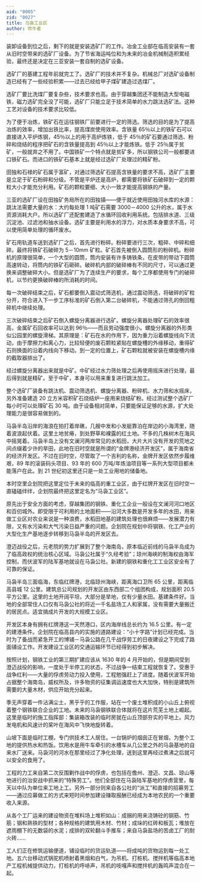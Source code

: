 ```yaml
---
aid: "0005"
zid: "0027"
title: 马袅工业区
author: 吹牛者
---
```


装卸设备到位之后，剩下的就是安装选矿厂的工作。冶金工业部在临高安装有一套从旧时空带来的选矿厂设备。为了节省海运吨位和为未来的冶金机械制造积累经验，最终还是决定在三亚安装一套自制的选矿设备。

选矿厂的基建工程年前就完工了。选矿厂的技术并不复杂。机械总厂对选矿设备制造已经有了一些经验积累——过去已经给甲子煤矿建造过选煤厂。

选矿厂要比洗煤厂要复杂些，技术要求也高。由于穿越集团还不能制造大型电磁铁，磁力选矿完全没了可能，选矿厂只能立足于技术简单的水力跳汰选矿法。这种工艺对设备的技术要求比较低。

为了便于冶炼，铁矿石在运往钢铁厂前要进行一定的筛选。筛选的目的是为了提高冶炼的效率，增加出铁比率，提高煤炭使用效率。含铁量 65％以上的铁矿石可以直接进入平炉炼钢，45％以上的用于高炉炼铁，低于 45％的矿石要通过筛选、粉碎和烧结的程序把矿石的含铁量提高到 45％以上才能炼铁。低于 25％属于贫矿，一般就弃之不用了。中国铁矿一个特点就是贫矿多，所以钢铁公司一般都要进口铁矿石。而进口的铁矿石基本上就是经过选矿厂处理过的精矿粉。

田独和石禄的矿石属于富矿，对通过筛选矿石提高含铁量的要求不高，选矿厂主要是立足于矿石粉碎和分级。不管是平炉还是高炉，都需要将铁矿石破碎到一定的颗粒大小才能充分利用。矿石的颗粒要细、大小一致才能提高钢铁的产量。

三亚的选矿厂设在田独矿务局所在的田独镇——便于就近使用田独河水库的水源：跳汰法需要大量的水：大约每处理 1 吨矿石需要 3000－4000 公升的水，属于水资源消耗大户。所以选矿厂还配套建造了水循环回收利用系统。包括排水道、三级沉淀池、过滤池和抽水设备。选矿主要是利用水的浮力，对水质本身要求不高，可以使用简单处理的循环废水。

矿石用轨道车送到选矿厂之后，首先进行粉碎。粉碎要进行三次，粗碎、中碎和细碎。最终将铁矿石破碎为 5－10mm 矿粒。矿石首先被倒入圆筒形的粉碎机。粉碎机的原理很简单，一个大型的圆筒，筒内安装有许多铸铁条，在皮带的带动下圆筒高速转动，将筒内的铁矿石砸碎。破碎机内部的破碎棒有不同的尺寸，可以通过更换来调整破碎大小。但是选矿厂为了连续生产的要求，每个工序都使用专门的破碎机，以节约更换破碎棒的所消耗的时间。

每一次破碎结束之后，矿石都要倒入震动式筛选机，通过震动筛选，将破碎的矿粒分开，符合进入下一步工序标准的矿石倒入第二台破碎机，不能通过筛孔的倒回粗碎机中继续处理。

三次破碎结束之后矿石倒入螺旋分离器进行选矿。螺旋分离器处理矿石的效率很高，金属矿石回收率可以达到 96％——而且劳动强度很小。螺旋分离器的外形类似公园里的螺旋滑梯。其原理是：矿石在水的作用下，因为重力沿着螺旋线向下流动，由于摩擦力和离心力，比较轻便的废石颗粒紧贴在螺旋槽的外缘移动，重得矿石则换面的沿着内线向下移动。到一定的位置上，矿石颗粒就被安装在螺旋槽内缘的截取器排出了。

经过螺旋分离器出来就是中矿。中矿经过水力筛处理之后再使用摇床进行处理，最后得到就是精矿。至于中矿，本身可以用来重复进行跳汰加工。

整个选矿厂装备有跳汰机、震动筛选机、螺旋分离器、粉碎机、水力筛和水摇床，另外准备建造 20 立方米容积矿石烧结炉一座用来烧结矿粉。经过测试整个选矿厂每小时可以处理矿石 30 吨。由于设备相对简单，只要能保证足够的水源，扩大处理能力是很容易做到的。

马袅半岛沿岸的海浪在拍打着岸礁，几艘中发和小发艇靠泊在岸边的小海湾里，随着波浪起伏着。这里土地贫瘠，到处野草和裸露的红土地。不多的几株树木在海风中摇晃着。马袅半岛上没有文澜河两岸常见的水稻田，大片大片没有开发的荒地之间点缀着少许的旱田，此地在旧时空就是所谓的“金牌港经济开发区”，属于海南省的经济开发区。不过在旧时空，尽管取了一个吉利的名称，金牌开发区依然步履维艰，89 年的滚装码头项目、93 年的 600 万吨/年炼油项目等一系列大型项目都未能落户在此。到 21 世纪初这里还只是一处工业用地的储备地。

本时空里企划院把这里定位于未来的临高的重工业区，由于红牌开发区在旧时空一直磕磕绊绊，企划院最终把这里定名为“马袅工业区”。

原先出于安全方面的考虑，穿越集团的钢铁、重化工企业一般设在文澜河河口地区和百仞城外。即受限于可利用的土地面积——沿河大多数是开发多年的水田，用来做工业区对农业来说是一种浪费，水稻田地基的建筑处理也很麻烦——发展潜力有限，又有水污染和大气污染日益严重的问题。企划院在规划中将钢铁、化工产业的大型化生产基地逐步转移到马袅半岛的开发区去。

澄迈战役之后，元老院的势力扩展到了整个海南岛，原本临近前线的马袅半岛成为了临高政权的统治核心区域。马袅公社属于“久经考验”；琼州海峡的制海权由海军控制，而伏波军的陆军基地就设在马袅公社。新建的钢铁和重化工工业区安全有了可靠的保证。

马袅半岛三面临海，东临红牌港，北临琼州海峡，距离海口卫所 65 公里，距离临高县城 12 公里。建筑总公司规划的开发区由东西部二个组团构成，规划面积 20.5 平方公里。这里的土地开阔平坦，大部分是旱地，仅有少量水田。基建条件好。当地的全部常住人口仅有马袅公社的将近一千名盐场工人和家属，没有需要大量搬迁的居民点。适宜搞成片开发的大规模工业区。

开发区本身有拥有红牌港这一天然港口，区内海岸线总长约为 16.5 公里。有一定的建港条件。企划院在临高县内的实施的道路建设：“小十字路”计划已经完成。当时为了备战而紧急开工的博铺－马袅公路在几千战俘劳工的日夜建设之下完成了路面铺设工作。开发建设工业区的交通运输环节已经得到初步解决。

按照计划，钢铁工业的第三期扩建应该从 1630 年的 4 月开始的，但是期间受到澄迈战役的影响，一度处于半停工的状态，不过战争一结束工程就恢复了。受惠于战争红利——大量的俘虏劳动力投入使用，工程勉强赶上了进度。随着伏波军开始占据整个海南岛，威权所及，许多物资的征集调运速度也大大加快，特别是建筑所需要的大量木材，供应开始充分起来。

季无声穿着一件沾满尘土，黑乎乎的工作服，站在一个废土堆积成的小山丘上俯视着整个钢铁联合企业的工地。未来的马袅钢铁联合体就将在这片荒芜土地上崛起。这里是临时的施工指挥部：集装箱改装的临时房就在山丘顶部夯实的平地上。风力发电机和风速计的桨叶在海风中飞快地旋转着。

山坡下面是临时工棚，专门供技术工人居住。一台锅炉的烟囱正在冒烟，为整个工地的提供热水和热饭。饮用水是用牛车牵引的水槽车从几公里之外的马袅基地的自来水厂送来。马袅河的河水在那里经过了净化处理，送到这里再经过煮沸之后就可以安全的食用了。

工程的力工来自第二次反围剿作战中的俘虏，也包括在儋州、澄迈、文昌、琼山等地进行的治安战中抓来的“特殊劳工”。他们全部住在马袅陆军基地的俘虏营里，每天以中队为单位来工地上工。另外一部分则来自各公社的“派工”和直接的招募劳工——通过应募做工的方式来短时间参加建设赚取报酬已经成为本地农民的一个重要收入来源。

从各个工厂运来的建设物资在堆料场上堆积如山：成捆的用来浇铸砼的钢筋、竹筋；钢和熟铁的型材；各种规格的建筑用木材、竹材；成垛的红砖和板瓦；堆放在遮雨棚下的无数袋的水泥；成排的双轮翻斗手推车；来自马袅盐场的苦卤工厂的耐火砖……

工人们正在修筑运输便道，铺设临时的货运轨道——将成吨的货物运到每一处工地。五六台移动式锅驼机喷射着黑烟和白气，为吊机、打桩机、搅拌机等临高本地产工程机械提供动力，打桩机的呼哧声，吊机的吱嘎声和搅拌机的轰鸣声混合在一起。
